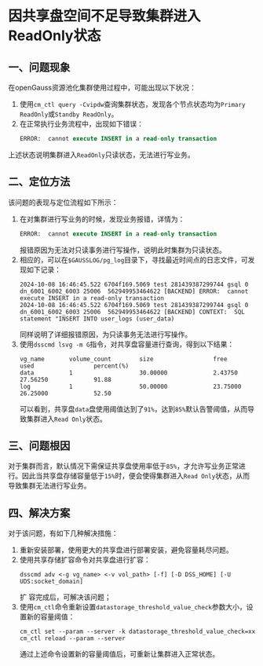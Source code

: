 # 因共享盘空间不足导致集群进入ReadOnly状态

## 一、问题现象
在openGauss资源池化集群使用过程中，可能出现以下状况：
1. 使用`cm_ctl query -Cvipdw`查询集群状态，发现各个节点状态均为`Primary ReadOnly`或`Standby ReadOnly`。
2. 在正常执行业务流程中，出现如下错误：
    ```SQL
    ERROR:  cannot execute INSERT in a read-only transaction
    ```
上述状态说明集群进入`ReadOnly`只读状态，无法进行写业务。
## 二、定位方法
该问题的表现与定位流程如下所示：
1.  在对集群进行写业务的时候，发现业务报错，详情为：
    ```SQL
    ERROR:  cannot execute INSERT in a read-only transaction
    ```
    报错原因为无法对只读事务进行写操作，说明此时集群为只读状态。
2.  相应的，可以在`$GAUSSLOG/pg_log`目录下，寻找最近时间点的日志文件，可发现如下记录：
    ```shell
    2024-10-08 16:46:45.522 6704f169.5069 test 281439387299744 gsql 0 dn_6001_6002_6003 25006  562949953464622 [BACKEND] ERROR:  cannot execute INSERT in a read-only transaction
    2024-10-08 16:46:45.522 6704f169.5069 test 281439387299744 gsql 0 dn_6001_6002_6003 25006  562949953464622 [BACKEND] CONTEXT:  SQL statement "INSERT INTO user_logs (user_data)
    ```
    同样说明了详细报错原因，为只读事务无法进行写操作。
3.  使用`dsscmd lsvg -m G`指令，对共享盘容量进行查询，得到以下结果：
    ```shell
    vg_name       volume_count        size                 free                 used                 percent(%)          
    data          1                   30.00000             2.43750              27.56250             91.88               
    log           1                   50.00000             23.75000             26.25000             52.50   
    ```
    可以看到，共享盘`data`盘使用阈值达到了`91%`，达到`85%`默认告警阈值，从而导致集群进入`Read Only`状态。

## 三、问题根因
对于集群而言，默认情况下需保证共享盘使用率低于`85%`，才允许写业务正常进行。因此当共享盘存储容量低于`15%`时，便会使得集群进入`Read Only`状态，从而导致集群无法进行写业务。

## 四、解决方案
对于该问题，有如下几种解决措施：
1.  重新安装部署，使用更大的共享盘进行部署安装，避免容量耗尽问题。
2.  使用共享存储扩容命令对共享盘进行扩容：
    ```shell
    dsscmd adv <-g vg_name> <-v vol_path> [-f] [-D DSS_HOME] [-U UDS:socket_domain] 
    ```
    扩 容完成后，可解决该问题；
3.  使用`cm_ctl`命令重新设置`datastorage_threshold_value_check`参数大小，设置新的容量阈值：
    ```shell
    cm_ctl set --param --server -k datastorage_threshold_value_check=xx
    cm_ctl reload --param --server
    ```
    通过上述命令设置新的容量阈值后，可重新让集群进入正常状态。


